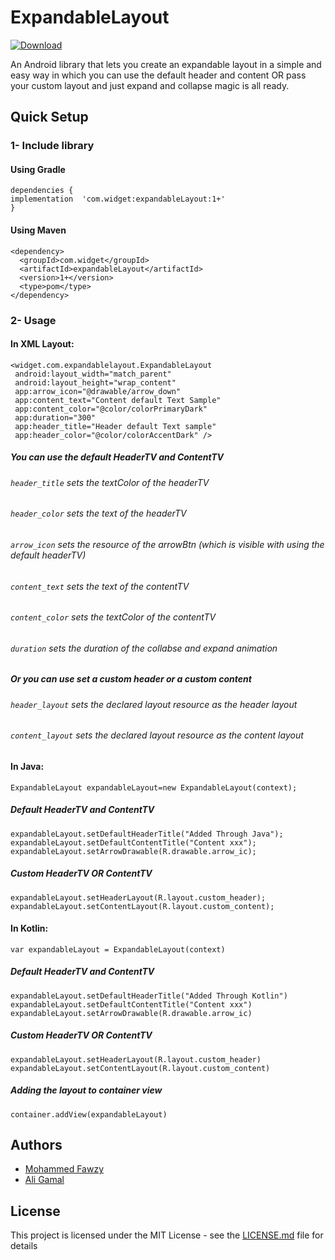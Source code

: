# ExpandableLayout
[ ![Download](https://api.bintray.com/packages/ma7madfawzy/expandableLayout/com.widget.expandableLayout/images/download.svg?version=1.2.0) ](https://bintray.com/ma7madfawzy/expandableLayout/com.widget.expandableLayout/1.1.0/link)

An Android library that lets you create an expandable layout in a simple and easy way in which you can use the default header and content OR pass your custom layout and just expand and collapse magic is all ready.

## Quick Setup

### 1- Include library

#### Using Gradle
```
dependencies {
implementation  'com.widget:expandableLayout:1+'
}
```
#### Using Maven
```
<dependency>
  <groupId>com.widget</groupId>
  <artifactId>expandableLayout</artifactId>
  <version>1+</version>
  <type>pom</type>
</dependency>

```
### 2- Usage

#### In XML Layout:
 
```
<widget.com.expandablelayout.ExpandableLayout
 android:layout_width="match_parent"
 android:layout_height="wrap_content"
 app:arrow_icon="@drawable/arrow_down"
 app:content_text="Content default Text Sample"
 app:content_color="@color/colorPrimaryDark"
 app:duration="300"
 app:header_title="Header default Text sample"
 app:header_color="@color/colorAccentDark" /> 

```
##### You can use the default HeaderTV and ContentTV

###### ````header_title```` sets the textColor of the headerTV
###### ````header_color```` sets the text of the headerTV 
###### ````arrow_icon```` sets the resource of the arrowBtn (which is visible with using the default headerTV) 

###### ````content_text````   sets the text of the contentTV
###### ````content_color```` sets the textColor of the contentTV

###### ````duration```` sets the duration of the collabse and expand animation

##### Or you can use set a custom header or a custom content 

###### ````header_layout````   sets the declared layout resource as the header layout
###### ````content_layout```` sets the declared layout resource as the content layout 


#### In Java:

````
ExpandableLayout expandableLayout=new ExpandableLayout(context);
````
##### Default HeaderTV and ContentTV
````
expandableLayout.setDefaultHeaderTitle("Added Through Java");
expandableLayout.setDefaultContentTitle("Content xxx");
expandableLayout.setArrowDrawable(R.drawable.arrow_ic);
````

##### Custom HeaderTV OR ContentTV
````
expandableLayout.setHeaderLayout(R.layout.custom_header);
expandableLayout.setContentLayout(R.layout.custom_content);
````
#### In Kotlin:

````
var expandableLayout = ExpandableLayout(context)
````
##### Default HeaderTV and ContentTV
````
expandableLayout.setDefaultHeaderTitle("Added Through Kotlin")
expandableLayout.setDefaultContentTitle("Content xxx")
expandableLayout.setArrowDrawable(R.drawable.arrow_ic)
````

##### Custom HeaderTV OR ContentTV
````
expandableLayout.setHeaderLayout(R.layout.custom_header)
expandableLayout.setContentLayout(R.layout.custom_content)
````
##### Adding the layout to container view
````
container.addView(expandableLayout)
````
## Authors

* [Mohammed Fawzy](https://github.com/ma7madfawzy)
* [Ali Gamal](https://github.com/DevAliGamal2030)

## License

This project is licensed under the MIT License - see the [LICENSE.md](LICENSE.md) file for details

